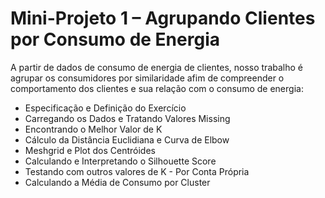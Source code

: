 # Mini-Projeto 1 – Agrupando Clientes por Consumo de Energia

A partir de dados de consumo de energia de clientes, nosso trabalho é agrupar os consumidores por similaridade afim de compreender o comportamento dos clientes e sua relação com o consumo de energia:

<ul>
  <li>Especificação e Definição do Exercício</li>
  <li>Carregando os Dados e Tratando Valores Missing</li>
  <li>Encontrando o Melhor Valor de K</li>
  <li>Cálculo da Distância Euclidiana e Curva de Elbow</li>
  <li>Meshgrid e Plot dos Centróides</li>
  <li>Calculando e Interpretando o Silhouette Score</li>
  <li>Testando com outros valores de K - Por Conta Própria</li>
  <li>Calculando a Média de Consumo por Cluster</li>
</ul>